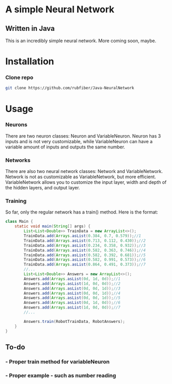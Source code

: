# A simple Neural Network
## Written in Java

This is an incredibly simple neural network. More coming soon, maybe.

# Installation

### Clone repo
```bash
git clone https://github.com/rubfiber/Java-NeuralNetwork
```

# Usage

### Neurons
There are two neuron classes: Neuron and VariableNeuron. Neuron has 3 inputs and is not very customizable, while VariableNeuron can have a variable amount of inputs and outputs the same number.

### Networks
There are also two neural network classes: Network and VariableNetwork. Network is not as customizable as VariableNetwork, but more efficient. VariableNetwork allows you to customize the input layer, width and depth of the hidden layers, and output layer.

### Training
So far, only the regular network has a train() method. Here is the format:
```java
class Main {
    static void main(String[] args) {
        List<List<Double>> TrainData = new ArrayList<>();
        TrainData.add(Arrays.asList(0.384, 0.7, 0.579));//1
        TrainData.add(Arrays.asList(0.713, 0.112, 0.430));//2
        TrainData.add(Arrays.asList(0.234, 0.358, 0.932));//3
        TrainData.add(Arrays.asList(0.582, 0.363, 0.746));//4
        TrainData.add(Arrays.asList(0.582, 0.392, 0.681));//5
        TrainData.add(Arrays.asList(0.582, 0.991, 0.573));//6
        TrainData.add(Arrays.asList(0.864, 0.491, 0.373));//7
        //...
        List<List<Double>> Answers = new ArrayList<>();
        Answers.add(Arrays.asList(0d, 1d, 0d));//1
        Answers.add(Arrays.asList(1d, 0d, 0d));//2
        Answers.add(Arrays.asList(0d, 0d, 1d));//3
        Answers.add(Arrays.asList(0d, 0d, 1d));//4
        Answers.add(Arrays.asList(0d, 0d, 1d));//5
        Answers.add(Arrays.asList(0d, 1d, 0d));//6
        Answers.add(Arrays.asList(1d, 0d, 0d));//7
        //...

        Answers.train(RobotTrainData, RobotAnswers);
    }    
}


```
## To-do
### - Proper train method for variableNeuron
### - Proper example - such as number reading


